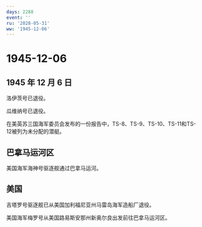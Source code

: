 ```yaml
---
days: 2288
event: ''
ru: '2028-05-31'
ww: '1945-12-06'
---
```


# 1945-12-06

## 1945 年 12 月 6 日

洛伊茨号已退役。

瓜维纳号已退役。

在美英苏三国海军委员会发布的一份报告中，TS-8、TS-9、TS-10、TS-11和TS-12被列为未分配的潜艇。

## 巴拿马运河区

美国海军海神号驱逐舰通过巴拿马运河。

## 美国

吉塔罗号驱逐舰已从美国加利福尼亚州马雷岛海军造船厂退役。

美国海军梅罗号从美国路易斯安那州新奥尔良出发前往巴拿马运河区。
